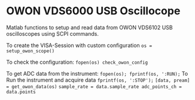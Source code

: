 # OWON VDS6000 USB Oscillocope
Matlab functions to setup and read data from OWON VDS6102 USB oscilloscopes using SCPI commands.

To create the VISA-Session with custom configuration
`os = setup_owon_scope()`

To check the configuration:
`fopen(os)
check_owon_config`

To get ADC data from the instrument:
`fopen(os); fprintf(os, ':RUN);` To Run the instrument and acquire data
`fprintf(os, ':STOP');`
`[data, pream] = get_owon_data(os)`
`sample_rate = data.sample_rate
adc_points_ch = data.points`


